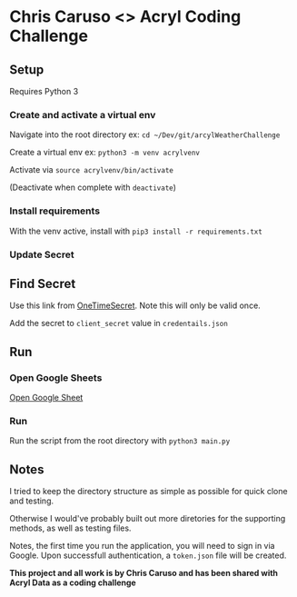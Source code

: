 # Chris Caruso <> Acryl Coding Challenge

## Setup

Requires Python 3

### Create and activate a virtual env

Navigate into the root directory ex: `cd ~/Dev/git/arcylWeatherChallenge`

Create a virtual env ex: `python3 -m venv acrylvenv`

Activate via `source acrylvenv/bin/activate`

(Deactivate when complete with `deactivate`)

### Install requirements

With the venv active, install with `pip3 install -r requirements.txt`

### Update Secret

## Find Secret

Use this link from [OneTimeSecret](https://onetimesecret.com/secret/4v2xt843u3oiq88kqegkzawmnw989oh). Note this will only be valid once.

Add the secret to `client_secret` value in `credentails.json`

## Run

### Open Google Sheets

[Open Google Sheet](https://docs.google.com/spreadsheets/d/1umyzcVkMwqaPWeAHVwi8Dhy7kJE7uXLsFtvijPfhO4I/edit#gid=0)

### Run

Run the script from the root directory with `python3 main.py`

## Notes

I tried to keep the directory structure as simple as possible for quick clone and testing.

Otherwise I would've probably built out more diretories for the supporting methods, as well as testing files.

Notes, the first time you run the application, you will need to sign in via Google. Upon successfull authentication, a `token.json` file will be created.

**This project and all work is by Chris Caruso and has been shared with Acryl Data as a coding challenge**
